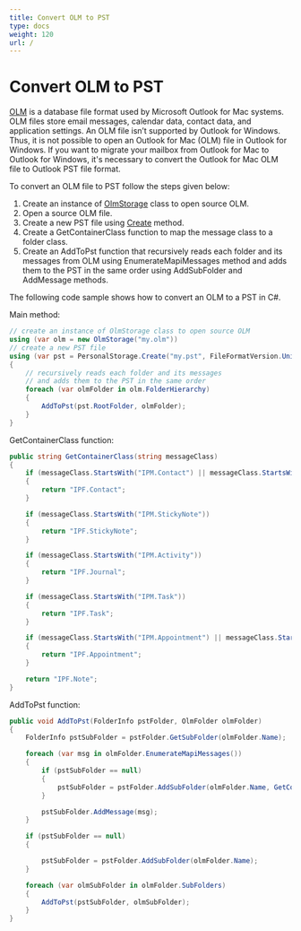 ```yaml
---
title: Convert OLM to PST
type: docs
weight: 120
url: /
---
```


# Convert OLM to PST

[OLM](https://docs.fileformat.com/email/olm/) is a database file format used by Microsoft Outlook for Mac systems. OLM files store email messages, calendar data, contact data, and application settings. An OLM file isn’t supported by Outlook for Windows. Thus, it is not possible to open an Outlook for Mac (OLM) file in Outlook for Windows. If you want to migrate your mailbox from Outlook for Mac to Outlook for Windows, it's necessary to convert the Outlook for Mac OLM file to Outlook PST file format. 

To convert an OLM file to PST follow the steps given below:

1. Create an instance of [OlmStorage](https://reference.aspose.com/email/net/aspose.email.storage.olm/olmstorage/) class to open source OLM.
2. Open a source OLM file.
3. Create a new PST file using [Create](https://reference.aspose.com/email/net/aspose.email.storage.pst/personalstorage/create/#create_4) method.
4. Create a GetContainerClass function to map the message class to a folder class.
5. Create an AddToPst function that recursively reads each folder and its messages from OLM using EnumerateMapiMessages method and adds them to the PST in the same order using AddSubFolder and AddMessage methods.

The following code sample shows how to convert an OLM to a PST in C#.

Main method:

```cs
// create an instance of OlmStorage class to open source OLM
using (var olm = new OlmStorage("my.olm"))
// create a new PST file
using (var pst = PersonalStorage.Create("my.pst", FileFormatVersion.Unicode))
{
    // recursively reads each folder and its messages 
    // and adds them to the PST in the same order
    foreach (var olmFolder in olm.FolderHierarchy)
    {
        AddToPst(pst.RootFolder, olmFolder);
    }
} 
```

GetContainerClass function:

```cs
public string GetContainerClass(string messageClass)
{
    if (messageClass.StartsWith("IPM.Contact") || messageClass.StartsWith("IPM.DistList"))
    {
        return "IPF.Contact";
    }

    if (messageClass.StartsWith("IPM.StickyNote"))
    {
        return "IPF.StickyNote";
    }

    if (messageClass.StartsWith("IPM.Activity"))
    {
        return "IPF.Journal";
    }

    if (messageClass.StartsWith("IPM.Task"))
    {
        return "IPF.Task";
    }

    if (messageClass.StartsWith("IPM.Appointment") || messageClass.StartsWith("IPM.Schedule.meeting"))
    {
        return "IPF.Appointment";
    }

    return "IPF.Note";
}
```

AddToPst function:

```cs
public void AddToPst(FolderInfo pstFolder, OlmFolder olmFolder)
{
    FolderInfo pstSubFolder = pstFolder.GetSubFolder(olmFolder.Name);

    foreach (var msg in olmFolder.EnumerateMapiMessages())
    {
        if (pstSubFolder == null)
        {
            pstSubFolder = pstFolder.AddSubFolder(olmFolder.Name, GetContainerClass(msg.MessageClass));
        }

        pstSubFolder.AddMessage(msg);
    }

    if (pstSubFolder == null)
    {

        pstSubFolder = pstFolder.AddSubFolder(olmFolder.Name);
    }

    foreach (var olmSubFolder in olmFolder.SubFolders)
    {
        AddToPst(pstSubFolder, olmSubFolder);
    }
}
```